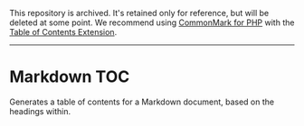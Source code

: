 This repository is archived. It's retained only for reference, but will be deleted at some point. We recommend using [CommonMark for PHP](https://commonmark.thephpleague.com/) with the [Table of Contents Extension](https://commonmark.thephpleague.com/1.5/extensions/table-of-contents/). 

---

# Markdown TOC

Generates a table of contents for a Markdown document, based on the headings within.
